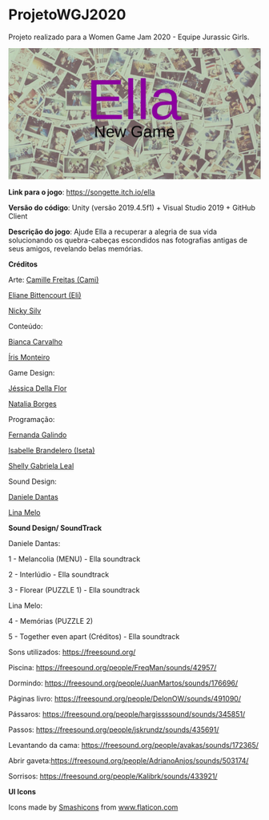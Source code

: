 # ProjetoWGJ2020
Projeto realizado para a Women Game Jam 2020 - Equipe Jurassic Girls.

![Ella](https://github.com/iseta/ProjetoWGJ2020/blob/master/Images/Ella.jpg)

**Link para o jogo**: https://songette.itch.io/ella

**Versão do código**: Unity (versão 2019.4.5f1) + Visual Studio 2019 + GitHub Client

**Descrição do jogo**: Ajude Ella a recuperar a alegria de sua vida solucionando os quebra-cabeças escondidos nas fotografias antigas de seus amigos, revelando belas memórias.


**Créditos**

Arte:
<a href="https://www.artstation.com/camicadf" target="_blank">Camille Freitas (Cami)</a>

<a href="https://www.artstation.com/elyanee" target="_blank">Eliane Bittencourt (Eli)</a>

<a href="https://www.behance.net/nickysplan" target="_blank">Nicky Silv</a>


Conteúdo: 

 <a href="https://www.linkedin.com/in/carvalhoabianca/" target="_blank">Bianca Carvalho </a>

 <a href="https://br.linkedin.com/in/%C3%ADris-monteiro-305705197" target="_blank">Íris Monteiro</a>

Game Design: 

 <a href="https://jessicadellaflor.wixsite.com/home" target="_blank">Jéssica Della Flor</a>

 <a href="https://www.linkedin.com/in/ntlborges/" target="_blank">Natalia Borges</a>

Programação: 

 <a href="http://fernandagalindo.net/" target="_blank">Fernanda Galindo</a>

 <a href="https://iseta.zyrosite.com/" target="_blank">Isabelle Brandelero (Iseta)</a>

 <a href="https://br.linkedin.com/in/shelly-leal" target="_blank">Shelly Gabriela Leal</a>

Sound Design: 

 <a href="https://soundcloud.com/daniele-s-dantas" target="_blank">Daniele Dantas</a>

 <a href="https://soundcloud.com/eulina-melo" target="_blank">Lina Melo</a>


**Sound Design/ SoundTrack**

Daniele Dantas: 

1 - Melancolia (MENU) - Ella soundtrack 

2 - Interlúdio - Ella soundtrack

3 - Florear (PUZZLE 1) - Ella soundtrack

Lina Melo:

4 - Memórias (PUZZLE 2) 

5 - Together even apart (Créditos) - Ella soundtrack

Sons utilizados: 
https://freesound.org/

Piscina: https://freesound.org/people/FreqMan/sounds/42957/

Dormindo: https://freesound.org/people/JuanMartos/sounds/176696/

Páginas livro: https://freesound.org/people/DelonOW/sounds/491090/

Pássaros: https://freesound.org/people/hargissssound/sounds/345851/

Passos: https://freesound.org/people/jskrundz/sounds/435691/

Levantando da cama: https://freesound.org/people/avakas/sounds/172365/

Abrir gaveta:https://freesound.org/people/AdrianoAnjos/sounds/503174/

Sorrisos: https://freesound.org/people/Kalibrk/sounds/433921/

**UI Icons**
<div>Icons made by <a href="https://www.flaticon.com/authors/smashicons" title="Smashicons">Smashicons</a> from <a href="https://www.flaticon.com/" title="Flaticon">www.flaticon.com</a></div>

